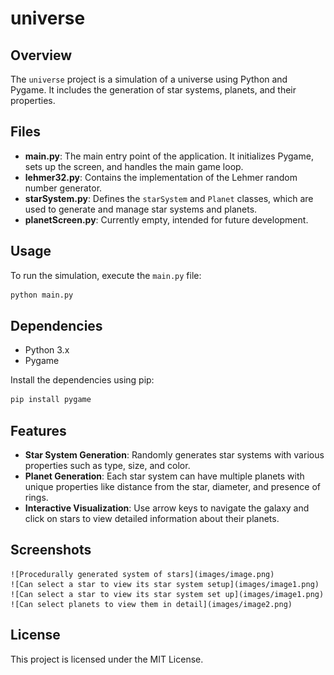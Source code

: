 # universe
## Overview

The `universe` project is a simulation of a universe using Python and Pygame. It includes the generation of star systems, planets, and their properties.

## Files

- **main.py**: The main entry point of the application. It initializes Pygame, sets up the screen, and handles the main game loop.
- **lehmer32.py**: Contains the implementation of the Lehmer random number generator.
- **starSystem.py**: Defines the `starSystem` and `Planet` classes, which are used to generate and manage star systems and planets.
- **planetScreen.py**: Currently empty, intended for future development.

## Usage

To run the simulation, execute the `main.py` file:

```sh
python main.py
```

## Dependencies

- Python 3.x
- Pygame

Install the dependencies using pip:

```sh
pip install pygame
```

## Features

- **Star System Generation**: Randomly generates star systems with various properties such as type, size, and color.
- **Planet Generation**: Each star system can have multiple planets with unique properties like distance from the star, diameter, and presence of rings.
- **Interactive Visualization**: Use arrow keys to navigate the galaxy and click on stars to view detailed information about their planets.

## Screenshots

    ![Procedurally generated system of stars](images/image.png)
    ![Can select a star to view its star system setup](images/image1.png)
    ![Can select a star to view its star system set up](images/image1.png)
    ![Can select planets to view them in detail](images/image2.png)

## License

This project is licensed under the MIT License.